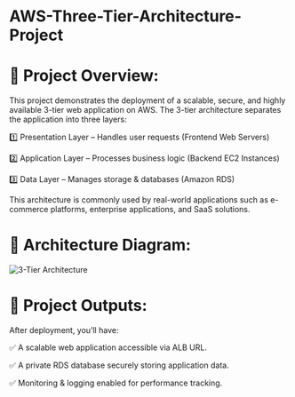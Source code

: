 # AWS-Three-Tier-Architecture-Project
# 📌 Project Overview:
This project demonstrates the deployment of a scalable, secure, and highly available 3-tier web application on AWS. The 3-tier architecture separates the application into three layers:

1️⃣ Presentation Layer – Handles user requests (Frontend Web Servers)

2️⃣ Application Layer – Processes business logic (Backend EC2 Instances)

3️⃣ Data Layer – Manages storage & databases (Amazon RDS)

This architecture is commonly used by real-world applications such as e-commerce platforms, enterprise applications, and SaaS solutions.

# 📸 Architecture Diagram:
![3-Tier Architecture](https://github.com/user-attachments/assets/450f1f1d-7413-41d8-a59a-7964e9847322)

# 📌 Project Outputs:
After deployment, you’ll have:

✅ A scalable web application accessible via ALB URL.

✅ A private RDS database securely storing application data.

✅ Monitoring & logging enabled for performance tracking.
